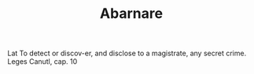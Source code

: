 ---
title: Abarnare
permalink: "/definitions/abarnare.html"
body: Lat To detect or discov-er, and disclose to a magistrate, any secret crime.
  Leges Canutl, cap. 10
published_at: '2018-07-07'
layout: post
---